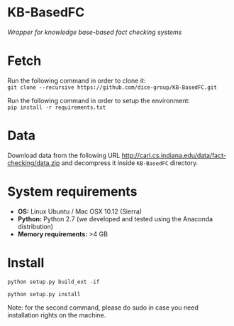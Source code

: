 # KB-BasedFC
*Wrapper for knowledge base-based fact checking systems*<br>

# Fetch
Run the following command in order to clone it:<br>
```git clone --recursive https://github.com/dice-group/KB-BasedFC.git```

Run the following command in order to setup the environment:<br>
```pip install -r requirements.txt```

# Data
Download data from the following URL http://carl.cs.indiana.edu/data/fact-checking/data.zip and decompress it inside `KB-BasedFC` directory.

# System requirements

* **OS:** Linux Ubuntu / Mac OSX 10.12 (Sierra)
* **Python:** Python 2.7 (we developed and tested using the Anaconda distribution)
* **Memory requirements:** >4 GB

# Install

```python setup.py build_ext -if```

```python setup.py install```

Note: for the second command, please do sudo in case you need installation rights on the machine.
